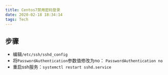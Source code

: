 ```yaml
---
title: Centos7禁用密码登录
date: 2020-02-18 18:34:14
tags: Tech
---
```


## 步骤

- 编辑`/etc/ssh/sshd_config`
- 将`PasswordAuthentication`参数值修改为no： `PasswordAuthentication no`
- 重启ssh服务：`systemctl restart sshd.service`

